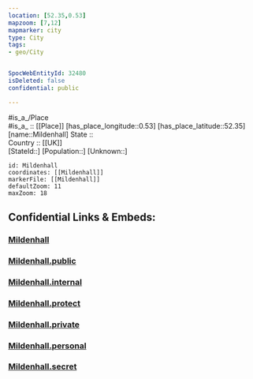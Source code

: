 ```yaml
---
location: [52.35,0.53] 
mapzoom: [7,12] 
mapmarker: city 
type: City
tags:
- geo/City


SpocWebEntityId: 32480
isDeleted: false
confidential: public

---
```

#is_a_/Place  
#is_a_ :: [[Place]] 
[has_place_longitude::0.53] 
[has_place_latitude::52.35] 
[name::Mildenhall] 
State ::  
Country :: [[UK]]  
[StateId::] 
[Population::] 
[Unknown::] 


```leaflet
id: Mildenhall
coordinates: [[Mildenhall]] 
markerFile: [[Mildenhall]] 
defaultZoom: 11 
maxZoom: 18
```


## Confidential Links & Embeds: 

### [Mildenhall](/_Standards/Earth/Continent/Europe/Europe~North/UK/England/Regions~England/East_of_England/Suffolk/cities~Suffolk/ForestHeath/cities~ForestHeath/Mildenhall.md) 

### [Mildenhall.public](/_public/Earth/Continent/Europe/Europe~North/UK/England/Regions~England/East_of_England/Suffolk/cities~Suffolk/ForestHeath/cities~ForestHeath/Mildenhall.public.md) 

### [Mildenhall.internal](/_internal/Earth/Continent/Europe/Europe~North/UK/England/Regions~England/East_of_England/Suffolk/cities~Suffolk/ForestHeath/cities~ForestHeath/Mildenhall.internal.md) 

### [Mildenhall.protect](/_protect/Earth/Continent/Europe/Europe~North/UK/England/Regions~England/East_of_England/Suffolk/cities~Suffolk/ForestHeath/cities~ForestHeath/Mildenhall.protect.md) 

### [Mildenhall.private](/_private/Earth/Continent/Europe/Europe~North/UK/England/Regions~England/East_of_England/Suffolk/cities~Suffolk/ForestHeath/cities~ForestHeath/Mildenhall.private.md) 

### [Mildenhall.personal](/_personal/Earth/Continent/Europe/Europe~North/UK/England/Regions~England/East_of_England/Suffolk/cities~Suffolk/ForestHeath/cities~ForestHeath/Mildenhall.personal.md) 

### [Mildenhall.secret](/_secret/Earth/Continent/Europe/Europe~North/UK/England/Regions~England/East_of_England/Suffolk/cities~Suffolk/ForestHeath/cities~ForestHeath/Mildenhall.secret.md)

